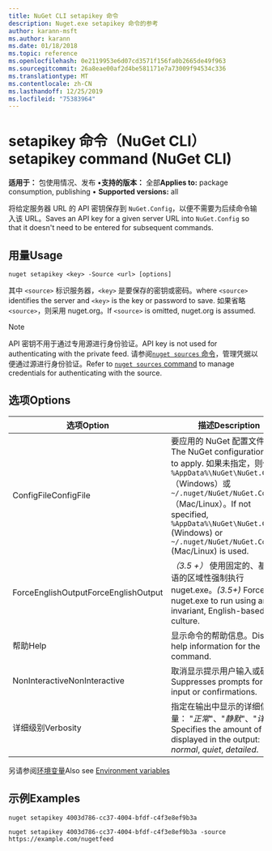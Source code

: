 ```yaml
---
title: NuGet CLI setapikey 命令
description: Nuget.exe setapikey 命令的参考
author: karann-msft
ms.author: karann
ms.date: 01/18/2018
ms.topic: reference
ms.openlocfilehash: 0e2119953e6d07cd3571f156fa0b2665de49f963
ms.sourcegitcommit: 26a8eae00af2d4be581171e7a73009f94534c336
ms.translationtype: MT
ms.contentlocale: zh-CN
ms.lasthandoff: 12/25/2019
ms.locfileid: "75383964"
---
```

# <a name="setapikey-command-nuget-cli"></a><span data-ttu-id="3f75e-103">setapikey 命令（NuGet CLI）</span><span class="sxs-lookup"><span data-stu-id="3f75e-103">setapikey command (NuGet CLI)</span></span>

<span data-ttu-id="3f75e-104">**适用于：** 包使用情况、发布 &bullet;**支持的版本：** 全部</span><span class="sxs-lookup"><span data-stu-id="3f75e-104">**Applies to:** package consumption, publishing &bullet; **Supported versions:** all</span></span>

<span data-ttu-id="3f75e-105">将给定服务器 URL 的 API 密钥保存到 `NuGet.Config`，以便不需要为后续命令输入该 URL。</span><span class="sxs-lookup"><span data-stu-id="3f75e-105">Saves an API key for a given server URL into `NuGet.Config` so that it doesn't need to be entered for subsequent commands.</span></span>

## <a name="usage"></a><span data-ttu-id="3f75e-106">用量</span><span class="sxs-lookup"><span data-stu-id="3f75e-106">Usage</span></span>

```cli
nuget setapikey <key> -Source <url> [options]
```

<span data-ttu-id="3f75e-107">其中 `<source>` 标识服务器，`<key>` 是要保存的密钥或密码。</span><span class="sxs-lookup"><span data-stu-id="3f75e-107">where `<source>` identifies the server and `<key>` is the key or password to save.</span></span> <span data-ttu-id="3f75e-108">如果省略 `<source>`，则采用 nuget.org。</span><span class="sxs-lookup"><span data-stu-id="3f75e-108">If `<source>` is omitted, nuget.org is assumed.</span></span>

> [!NOTE]
> <span data-ttu-id="3f75e-109">API 密钥不用于通过专用源进行身份验证。</span><span class="sxs-lookup"><span data-stu-id="3f75e-109">API key is not used for authenticating with the private feed.</span></span> <span data-ttu-id="3f75e-110">请参阅[`nuget sources` 命令](../cli-reference/cli-ref-sources.md)，管理凭据以便通过源进行身份验证。</span><span class="sxs-lookup"><span data-stu-id="3f75e-110">Refer to [`nuget sources` command](../cli-reference/cli-ref-sources.md) to manage credentials for authenticating with the source.</span></span>

## <a name="options"></a><span data-ttu-id="3f75e-111">选项</span><span class="sxs-lookup"><span data-stu-id="3f75e-111">Options</span></span>

| <span data-ttu-id="3f75e-112">选项</span><span class="sxs-lookup"><span data-stu-id="3f75e-112">Option</span></span> | <span data-ttu-id="3f75e-113">描述</span><span class="sxs-lookup"><span data-stu-id="3f75e-113">Description</span></span> |
| --- | --- |
| <span data-ttu-id="3f75e-114">ConfigFile</span><span class="sxs-lookup"><span data-stu-id="3f75e-114">ConfigFile</span></span> | <span data-ttu-id="3f75e-115">要应用的 NuGet 配置文件。</span><span class="sxs-lookup"><span data-stu-id="3f75e-115">The NuGet configuration file to apply.</span></span> <span data-ttu-id="3f75e-116">如果未指定，则使用 `%AppData%\NuGet\NuGet.Config` （Windows）或 `~/.nuget/NuGet/NuGet.Config` （Mac/Linux）。</span><span class="sxs-lookup"><span data-stu-id="3f75e-116">If not specified, `%AppData%\NuGet\NuGet.Config` (Windows) or `~/.nuget/NuGet/NuGet.Config` (Mac/Linux) is used.</span></span>|
| <span data-ttu-id="3f75e-117">ForceEnglishOutput</span><span class="sxs-lookup"><span data-stu-id="3f75e-117">ForceEnglishOutput</span></span> | <span data-ttu-id="3f75e-118">*（3.5 +）* 使用固定的、基于英语的区域性强制执行 nuget.exe。</span><span class="sxs-lookup"><span data-stu-id="3f75e-118">*(3.5+)* Forces nuget.exe to run using an invariant, English-based culture.</span></span> |
| <span data-ttu-id="3f75e-119">帮助</span><span class="sxs-lookup"><span data-stu-id="3f75e-119">Help</span></span> | <span data-ttu-id="3f75e-120">显示命令的帮助信息。</span><span class="sxs-lookup"><span data-stu-id="3f75e-120">Displays help information for the command.</span></span> |
| <span data-ttu-id="3f75e-121">NonInteractive</span><span class="sxs-lookup"><span data-stu-id="3f75e-121">NonInteractive</span></span> | <span data-ttu-id="3f75e-122">取消显示提示用户输入或确认。</span><span class="sxs-lookup"><span data-stu-id="3f75e-122">Suppresses prompts for user input or confirmations.</span></span> |
| <span data-ttu-id="3f75e-123">详细级别</span><span class="sxs-lookup"><span data-stu-id="3f75e-123">Verbosity</span></span> | <span data-ttu-id="3f75e-124">指定在输出中显示的详细信息量： "*正常*"、"*静默*"、"*详细*"。</span><span class="sxs-lookup"><span data-stu-id="3f75e-124">Specifies the amount of detail displayed in the output: *normal*, *quiet*, *detailed*.</span></span> |

<span data-ttu-id="3f75e-125">另请参阅[环境变量](cli-ref-environment-variables.md)</span><span class="sxs-lookup"><span data-stu-id="3f75e-125">Also see [Environment variables](cli-ref-environment-variables.md)</span></span>

## <a name="examples"></a><span data-ttu-id="3f75e-126">示例</span><span class="sxs-lookup"><span data-stu-id="3f75e-126">Examples</span></span>

```cli
nuget setapikey 4003d786-cc37-4004-bfdf-c4f3e8ef9b3a

nuget setapikey 4003d786-cc37-4004-bfdf-c4f3e8ef9b3a -source https://example.com/nugetfeed
```
